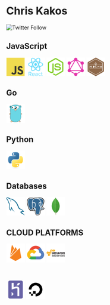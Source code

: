 # Chris Kakos

![Twitter Follow](https://img.shields.io/twitter/follow/ch2isk4kos?style=social)

## JavaScript

<img src="https://github.com/devicons/devicon/blob/master/icons/javascript/javascript-original.svg" alt="JavaScript" width="50" height="50"> <img src="https://github.com/devicons/devicon/blob/master/icons/react/react-original-wordmark.svg" alt="React" width="50" height="50"> <img src="https://github.com/devicons/devicon/blob/master/icons/nodejs/nodejs-original.svg" alt="NodeJS" width="50" height="50"> <img src="https://github.com/devicons/devicon/blob/master/icons/graphql/graphql-plain.svg" alt="GraphQL" width="50" height="50"> <img src="https://github.com/devicons/devicon/blob/master/icons/mocha/mocha-plain.svg" alt="Mocha" width="50" height="50">

<!-- TYPESCRIPT -->

<!-- <img src="https://github.com/devicons/devicon/blob/master/icons/typescript/typescript-original.svg" alt="TypeScript" width="50" height="50"> -->

## Go

<img src="https://github.com/devicons/devicon/blob/master/icons/go/go-original.svg" alt="Gopher" width="50" height="50">

<!-- RUBY -->

<!-- <img src="https://github.com/devicons/devicon/blob/master/icons/ruby/ruby-original.svg" alt="Ruby" width="50" height="50"> <img src="https://github.com/devicons/devicon/blob/master/icons/rails/rails-plain-wordmark.svg" alt="Rails" width="50" height="50"> -->

## Python

<img src="https://github.com/devicons/devicon/blob/master/icons/python/python-original.svg" alt="Python" width="50" height="50">

## Databases

<img src="https://github.com/devicons/devicon/blob/master/icons/mysql/mysql-original.svg" alt="MySQL" width="50" height="50"> <img src="https://github.com/devicons/devicon/blob/master/icons/postgresql/postgresql-original.svg" alt="PostgreSQL" width="50" height="50"> <img src="https://github.com/devicons/devicon/blob/master/icons/mongodb/mongodb-original.svg" alt="MongoDB" width="50" height="50">

## CLOUD PLATFORMS

<img src="https://github.com/devicons/devicon/blob/master/icons/firebase/firebase-plain.svg" alt="Firebase Logo" width="50" height="50"> <img src="https://github.com/devicons/devicon/blob/master/icons/googlecloud/googlecloud-original.svg" alt="Google Cloud" width="50" height="50"> <img src="https://github.com/devicons/devicon/blob/master/icons/amazonwebservices/amazonwebservices-original-wordmark.svg" alt="AWS" width="50" height="50">

</br>

<!-- HOSTING -->

<img src="https://github.com/devicons/devicon/blob/master/icons/heroku/heroku-plain.svg" alt="Heroku" width="50" height="50"> <img src="https://github.com/devicons/devicon/blob/master/icons/digitalocean/digitalocean-plain.svg" alt="Digital Ocean Logo" width="50" height="50">

<!-- --- -->

